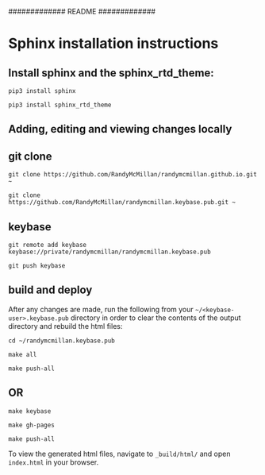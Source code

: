 #############
README
#############

Sphinx installation instructions
================================

Install sphinx and the sphinx_rtd_theme:
----------------------------------------

``pip3 install sphinx``

``pip3 install sphinx_rtd_theme``


Adding, editing and viewing changes locally
-------------------------------------------

git clone
---------

``git clone https://github.com/RandyMcMillan/randymcmillan.github.io.git ~``

``git clone https://github.com/RandyMcMillan/randymcmillan.keybase.pub.git ~``

keybase
-------

``git remote add keybase keybase://private/randymcmillan/randymcmillan.keybase.pub``

``git push keybase``

build and deploy
----------------

After any changes are made, run the following from your `~/<keybase-user>.keybase.pub` directory in order to clear the contents of the output directory and rebuild the html files:

``cd ~/randymcmillan.keybase.pub``

``make all``

``make push-all``

OR
--

``make keybase``

``make gh-pages``

``make push-all``

To view the generated html files, navigate to ``_build/html/`` and open ``index.html`` in your browser.


